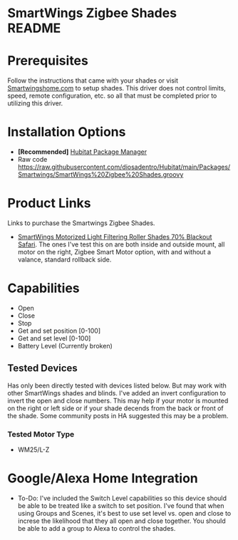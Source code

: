 # SmartWings Zigbee Shades README

# Prerequisites

Follow the instructions that came with your shades or visit [Smartwingshome.com](https://www.smartwingshome.com/?ref=15) to setup shades. This driver does not control limits, speed, remote configuration, etc. so all that must be completed prior to utilizing this driver.

# Installation Options

* **[Recommended]** [Hubitat Package Manager]()
* Raw code https://raw.githubusercontent.com/diosadentro/Hubitat/main/Packages/Smartwings/SmartWings%20Zigbee%20Shades.groovy

# Product Links

Links to purchase the Smartwings Zigbee Shades.
* [SmartWings Motorized Light Filtering Roller Shades 70% Blackout Safari](https://www.smartwingshome.com/products/smartwings-motorized-light-filtering-roller-shades-70-blackout-safari?ref=15). The ones I've test this on are both inside and outside mount, all motor on the right, Zigbee Smart Motor option, with and without a valance, standard rollback side.


# Capabilities

* Open
* Close
* Stop
* Get and set position [0-100]
* Get and set level [0-100]
* Battery Level (Currently broken)

## Tested Devices

Has only been directly tested with devices listed below. But may work with other SmartWings shades and blinds. I've added an invert configuration to invert the open and close numbers. This may help if your motor is mounted on the right or left side or if your shade decends from the back or front of the shade. Some community posts in HA suggested this may be a problem.

### Tested Motor Type

* WM25/L-Z

# Google/Alexa Home Integration

* To-Do: I've included the Switch Level capabilities so this device should be able to be treated like a switch to set position. I've found that when using Groups and Scenes, it's best to use set level vs. open and close to increse the likelihood that they all open and close together. You should be able to add a group to Alexa to control the shades.
